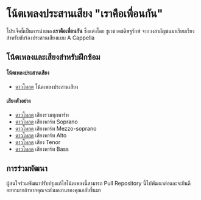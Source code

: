 # โน้ตเพลงประสานเสียง "เราคือเพื่อนกัน"

โปรเจ็คนี้เป็นการนำเพลง**เราคือเพื่อนกัน** ซึ่งแต่งโดย ชูเวช เดชดิษฐรักษ์ จากวงสามัญชนมาเรียบเรียงสำหรับขับร้องประสานเสียงแบบ A Cappella

## โน้ตเพลงและเสียงสำหรับฝึกซ้อม

#### โน้ตเพลงประสานเสียง

- [ดาวโหลด](https://github.com/virakri/musical-notation-commoner-we-are-friends-acappella/blob/main/output/220521/sheets/%E0%B9%80%E0%B8%A3%E0%B8%B2%E0%B8%84%E0%B8%B7%E0%B8%AD%E0%B9%80%E0%B8%9E%E0%B8%B7%E0%B9%88%E0%B8%AD%E0%B8%99%E0%B8%81%E0%B8%B1%E0%B8%99%20A%20cappella%20%E2%80%93%20Sheet.pdf) โน้ตเพลงประสานเสียง

#### เสียงตัวอย่าง

- [ดาวโหลด](https://github.com/virakri/musical-notation-commoner-we-are-friends-acappella/blob/main/output/220521/sounds/01%20%E0%B9%80%E0%B8%A3%E0%B8%B2%E0%B8%84%E0%B8%B7%E0%B8%AD%E0%B9%80%E0%B8%9E%E0%B8%B7%E0%B9%88%E0%B8%AD%E0%B8%99%E0%B8%81%E0%B8%B1%E0%B8%99%20A%20cappella.mp3) เสียงรวมทุกพาร์ท
- [ดาวโหลด](https://github.com/virakri/musical-notation-commoner-we-are-friends-acappella/blob/main/output/220521/sounds/02%20%E0%B9%80%E0%B8%A3%E0%B8%B2%E0%B8%84%E0%B8%B7%E0%B8%AD%E0%B9%80%E0%B8%9E%E0%B8%B7%E0%B9%88%E0%B8%AD%E0%B8%99%E0%B8%81%E0%B8%B1%E0%B8%99%20A%20cappella%20%E2%80%93%20Soprano.mp3) เสียงพาร์ท Soprano
- [ดาวโหลด](https://github.com/virakri/musical-notation-commoner-we-are-friends-acappella/blob/main/output/220521/sounds/03%20%E0%B9%80%E0%B8%A3%E0%B8%B2%E0%B8%84%E0%B8%B7%E0%B8%AD%E0%B9%80%E0%B8%9E%E0%B8%B7%E0%B9%88%E0%B8%AD%E0%B8%99%E0%B8%81%E0%B8%B1%E0%B8%99%20A%20cappella%20%E2%80%93%20Mezzo-soprano.mp3) เสียงพาร์ท Mezzo-soprano
- [ดาวโหลด](https://github.com/virakri/musical-notation-commoner-we-are-friends-acappella/blob/main/output/220521/sounds/04%20%E0%B9%80%E0%B8%A3%E0%B8%B2%E0%B8%84%E0%B8%B7%E0%B8%AD%E0%B9%80%E0%B8%9E%E0%B8%B7%E0%B9%88%E0%B8%AD%E0%B8%99%E0%B8%81%E0%B8%B1%E0%B8%99%20A%20cappella%20%E2%80%93%20Alto.mp3) เสียงพาร์ท Alto
- [ดาวโหลด](https://github.com/virakri/musical-notation-commoner-we-are-friends-acappella/blob/main/output/220521/sounds/05%20%20%E0%B9%80%E0%B8%A3%E0%B8%B2%E0%B8%84%E0%B8%B7%E0%B8%AD%E0%B9%80%E0%B8%9E%E0%B8%B7%E0%B9%88%E0%B8%AD%E0%B8%99%E0%B8%81%E0%B8%B1%E0%B8%99%20A%20cappella%20%E2%80%93%20Tenor.mp3) เสียง Tenor
- [ดาวโหลด](https://github.com/virakri/musical-notation-commoner-we-are-friends-acappella/blob/main/output/220521/sounds/06%20%20%E0%B9%80%E0%B8%A3%E0%B8%B2%E0%B8%84%E0%B8%B7%E0%B8%AD%E0%B9%80%E0%B8%9E%E0%B8%B7%E0%B9%88%E0%B8%AD%E0%B8%99%E0%B8%81%E0%B8%B1%E0%B8%99%20A%20cappella%20%E2%80%93%20Bass.mp3) เสียงพาร์ท Bass

## การร่วมพัฒนา

ผู้สนใจร่วมพัฒนาปรับปรุงแก้ไขโน้ตเพลงนี้สามารถ Pull Repository นี้ไปพัฒนาต่อและจะยินดีอยากมากถ้าหากคุณจะส่งผลงานของคุณกลับขึ้นมา
